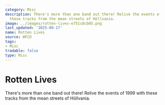 ```yaml
---
category: Misc
description: There's more than one band out there! Relive the events of 1999 with
  these tracks from the mean streets of Höllvania.
image: ../images/rotten-lives-e751c8cb05.png
last_updated: '2025-09-17'
name: Rotten Lives
source: WFCD
tags:
- Misc
tradable: false
type: Misc
---
```


# Rotten Lives

There's more than one band out there! Relive the events of 1999 with these tracks from the mean streets of Höllvania.

